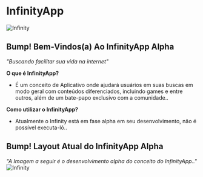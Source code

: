 # InfinityApp
![Infinity](https://i.imgur.com/iray6h1.png)
## **Bump! Bem-Vindos(a) Ao InfinityApp Alpha**
*"Buscando facilitar sua vida na internet"*

**O que é InfinityApp?**
- É um conceito de Aplicativo onde ajudará usuários em suas buscas em modo geral com conteúdos diferenciados, incluindo games e entre outros, além de um bate-papo exclusivo com a comunidade..

**Como utilizar o InfinityApp?**
- Atualmente o Infinity está em fase alpha em seu desenvolvimento, não é possível executa-lô..

## **Bump! Layout Atual do InfinityApp Alpha**
*"A Imagem a seguir é o desenvolvimento alpha do conceito do InfinityApp.."*
![Infinity](https://i.imgur.com/GJgyx4x.gif)
